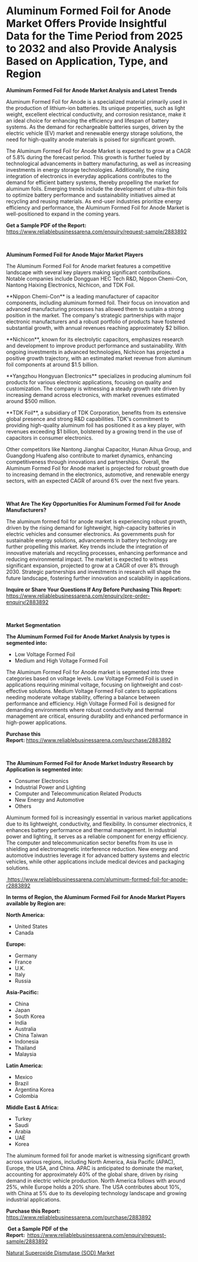<p><h1>Aluminum Formed Foil for Anode Market Offers Provide Insightful Data for the Time Period from 2025 to 2032 and also Provide Analysis Based on Application, Type, and Region</h1></p><p><strong>Aluminum Formed Foil for Anode Market Analysis and Latest Trends</strong></p>
<p><p>Aluminum Formed Foil for Anode is a specialized material primarily used in the production of lithium-ion batteries. Its unique properties, such as light weight, excellent electrical conductivity, and corrosion resistance, make it an ideal choice for enhancing the efficiency and lifespan of battery systems. As the demand for rechargeable batteries surges, driven by the electric vehicle (EV) market and renewable energy storage solutions, the need for high-quality anode materials is poised for significant growth.</p><p>The Aluminum Formed Foil for Anode Market is expected to grow at a CAGR of 5.8% during the forecast period. This growth is further fueled by technological advancements in battery manufacturing, as well as increasing investments in energy storage technologies. Additionally, the rising integration of electronics in everyday applications contributes to the demand for efficient battery systems, thereby propelling the market for aluminum foils. Emerging trends include the development of ultra-thin foils to optimize battery performance and sustainability initiatives aimed at recycling and reusing materials. As end-user industries prioritize energy efficiency and performance, the Aluminum Formed Foil for Anode Market is well-positioned to expand in the coming years.</p></p>
<p><strong>Get a Sample PDF of the Report:&nbsp;</strong> <a href="https://www.reliablebusinessarena.com/enquiry/request-sample/2883892?utm_campaign=3021&utm_medium=2&utm_source=Github&utm_content=ia&utm_term=13032025&utm_id=aluminum-formed-foil-for-anode">https://www.reliablebusinessarena.com/enquiry/request-sample/2883892</a></p>
<p>&nbsp;</p>
<p><strong>Aluminum Formed Foil for Anode Major Market Players</strong></p>
<p><p>The Aluminum Formed Foil for Anode market features a competitive landscape with several key players making significant contributions. Notable companies include Dongguan HEC Tech R&D, Nippon Chemi-Con, Nantong Haixing Electronics, Nichicon, and TDK Foil.</p><p>**Nippon Chemi-Con** is a leading manufacturer of capacitor components, including aluminum formed foil. Their focus on innovation and advanced manufacturing processes has allowed them to sustain a strong position in the market. The company's strategic partnerships with major electronic manufacturers and a robust portfolio of products have fostered substantial growth, with annual revenues reaching approximately $2 billion.</p><p>**Nichicon**, known for its electrolytic capacitors, emphasizes research and development to improve product performance and sustainability. With ongoing investments in advanced technologies, Nichicon has projected a positive growth trajectory, with an estimated market revenue from aluminum foil components at around $1.5 billion.</p><p>**Yangzhou Hongyuan Electronics** specializes in producing aluminum foil products for various electronic applications, focusing on quality and customization. The company is witnessing a steady growth rate driven by increasing demand across electronics, with market revenues estimated around $500 million.</p><p>**TDK Foil**, a subsidiary of TDK Corporation, benefits from its extensive global presence and strong R&D capabilities. TDK's commitment to providing high-quality aluminum foil has positioned it as a key player, with revenues exceeding $1 billion, bolstered by a growing trend in the use of capacitors in consumer electronics.</p><p>Other competitors like Nantong Jianghai Capacitor, Hunan Aihua Group, and Guangdong Huafeng also contribute to market dynamics, enhancing competitiveness through innovations and partnerships. Overall, the Aluminum Formed Foil for Anode market is projected for robust growth due to increasing demand in the electronics, automotive, and renewable energy sectors, with an expected CAGR of around 6% over the next five years.</p></p>
<p>&nbsp;</p>
<p><strong>What Are The Key Opportunities For Aluminum Formed Foil for Anode Manufacturers?</strong></p>
<p><p>The aluminum formed foil for anode market is experiencing robust growth, driven by the rising demand for lightweight, high-capacity batteries in electric vehicles and consumer electronics. As governments push for sustainable energy solutions, advancements in battery technology are further propelling this market. Key trends include the integration of innovative materials and recycling processes, enhancing performance and reducing environmental impact. The market is expected to witness significant expansion, projected to grow at a CAGR of over 8% through 2030. Strategic partnerships and investments in research will shape the future landscape, fostering further innovation and scalability in applications.</p></p>
<p><strong>Inquire or Share Your Questions If Any Before Purchasing This Report:</strong> <a href="https://www.reliablebusinessarena.com/enquiry/pre-order-enquiry/2883892?utm_campaign=3021&utm_medium=2&utm_source=Github&utm_content=ia&utm_term=13032025&utm_id=aluminum-formed-foil-for-anode">https://www.reliablebusinessarena.com/enquiry/pre-order-enquiry/2883892</a></p>
<p>&nbsp;</p>
<p><strong>Market Segmentation</strong></p>
<p><strong>The Aluminum Formed Foil for Anode Market Analysis by types is segmented into:</strong></p>
<p><ul><li>Low Voltage Formed Foil</li><li>Medium and High Voltage Formed Foil</li></ul></p>
<p><p>The Aluminum Formed Foil for Anode market is segmented into three categories based on voltage levels. Low Voltage Formed Foil is used in applications requiring minimal voltage, focusing on lightweight and cost-effective solutions. Medium Voltage Formed Foil caters to applications needing moderate voltage stability, offering a balance between performance and efficiency. High Voltage Formed Foil is designed for demanding environments where robust conductivity and thermal management are critical, ensuring durability and enhanced performance in high-power applications.</p></p>
<p><strong>Purchase this Report:&nbsp;</strong><a href="https://www.reliablebusinessarena.com/purchase/2883892?utm_campaign=3021&utm_medium=2&utm_source=Github&utm_content=ia&utm_term=13032025&utm_id=aluminum-formed-foil-for-anode">https://www.reliablebusinessarena.com/purchase/2883892</a></p>
<p>&nbsp;</p>
<p><strong>The Aluminum Formed Foil for Anode Market Industry Research by Application is segmented into:</strong></p>
<p><ul><li>Consumer Electronics</li><li>Industrial Power and Lighting</li><li>Computer and Telecommunication Related Products</li><li>New Energy and Automotive</li><li>Others</li></ul></p>
<p><p>Aluminum formed foil is increasingly essential in various market applications due to its lightweight, conductivity, and flexibility. In consumer electronics, it enhances battery performance and thermal management. In industrial power and lighting, it serves as a reliable component for energy efficiency. The computer and telecommunication sector benefits from its use in shielding and electromagnetic interference reduction. New energy and automotive industries leverage it for advanced battery systems and electric vehicles, while other applications include medical devices and packaging solutions.</p></p>
<p><a href="https://www.reliablebusinessarena.com/aluminum-formed-foil-for-anode-r2883892?utm_campaign=3021&utm_medium=2&utm_source=Github&utm_content=ia&utm_term=13032025&utm_id=aluminum-formed-foil-for-anode">&nbsp;https://www.reliablebusinessarena.com/aluminum-formed-foil-for-anode-r2883892</a></p>
<p><strong>In terms of Region, the Aluminum Formed Foil for Anode Market Players available by Region are:</strong></p>
<p>
    <p> <strong> North America: </strong>
        <ul>
            <li>United States</li>
            <li>Canada</li>
        </ul>
        </p> 
    <p> <strong> Europe: </strong>
        <ul>
            <li>Germany</li>
            <li>France</li>
            <li>U.K.</li>
            <li>Italy</li>
            <li>Russia</li>
        </ul>
        </p> 
    <p> <strong> Asia-Pacific: </strong>
        <ul>
            <li>China</li>
            <li>Japan</li>
            <li>South Korea</li>
            <li>India</li>
            <li>Australia</li>
            <li>China Taiwan</li>
            <li>Indonesia</li>
            <li>Thailand</li>
            <li>Malaysia</li>
        </ul>
        </p> 
    <p> <strong> Latin America: </strong>
        <ul>
            <li>Mexico</li>
            <li>Brazil</li>
            <li>Argentina Korea</li>
            <li>Colombia</li>
        </ul>
        </p> 
    <p> <strong> Middle East & Africa: </strong>
        <ul>
            <li>Turkey</li>
            <li>Saudi</li>
            <li>Arabia</li>
            <li>UAE</li>
            <li>Korea</li>
        </ul>
    </p>
    </p>
<p><p>The aluminum formed foil for anode market is witnessing significant growth across various regions, including North America, Asia Pacific (APAC), Europe, the USA, and China. APAC is anticipated to dominate the market, accounting for approximately 40% of the global share, driven by rising demand in electric vehicle production. North America follows with around 25%, while Europe holds a 20% share. The USA contributes about 10%, with China at 5% due to its developing technology landscape and growing industrial applications.</p></p>
<p><strong>Purchase this Report: </strong><a href="https://www.reliablebusinessarena.com/purchase/2883892?utm_campaign=3021&utm_medium=2&utm_source=Github&utm_content=ia&utm_term=13032025&utm_id=aluminum-formed-foil-for-anode">https://www.reliablebusinessarena.com/purchase/2883892</a></p>
<p>&nbsp;<strong>Get a Sample PDF of the Report:&nbsp;&nbsp;</strong><a href="https://www.reliablebusinessarena.com/enquiry/request-sample/2883892?utm_campaign=3021&utm_medium=2&utm_source=Github&utm_content=ia&utm_term=13032025&utm_id=aluminum-formed-foil-for-anode">https://www.reliablebusinessarena.com/enquiry/request-sample/2883892</a></p>
<p><strong></strong></p>
<p><p><a href="https://github.com/verikaahova/Market-Research-Report-List-1/blob/main/natural-superoxide-dismutase-sod-market.md?utm_campaign=3021&utm_medium=2&utm_source=Github&utm_content=ia&utm_term=13032025&utm_id=aluminum-formed-foil-for-anode">Natural Superoxide Dismutase (SOD) Market</a></p></p>